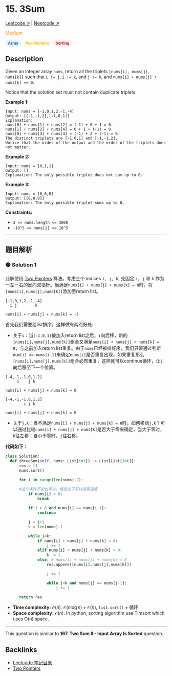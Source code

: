 # 15. 3Sum

[Leetcode ↗](https://leetcode.com/problems/3sum/description/?envType=problem-list-v2&envId=xi4ci4ig) | [Neetcode ↗](https://neetcode.io/problems/three-integer-sum?list=blind75)

<font color="#FF8F00">Medium</font> 

<span style="background-color:#E3F2FD; color:#1565C0; padding:3px 8px; border-radius:12px; font-size:12px; font-weight:bold;">Array</span> <span style="background-color:#FFFDE7; color:#F9A825; padding:3px 8px; border-radius:12px; font-size:12px; font-weight:bold;">Two Pointers</span> <span style="background-color:#FFEBEE; color:#B71C1C; padding:3px 8px; border-radius:12px; font-size:12px; font-weight:bold;">Sorting</span>

## Description
Given an integer array `nums`, return all the triplets `[nums[i], nums[j], nums[k]]` such that `i != j`, `i != k`, and `j != k`, and `nums[i] + nums[j] + nums[k] == 0`.

Notice that the solution set must not contain duplicate triplets.

**Example 1:**

    Input: nums = [-1,0,1,2,-1,-4]
    Output: [[-1,-1,2],[-1,0,1]]
    Explanation: 
    nums[0] + nums[1] + nums[2] = (-1) + 0 + 1 = 0.
    nums[1] + nums[2] + nums[4] = 0 + 1 + (-1) = 0.
    nums[0] + nums[3] + nums[4] = (-1) + 2 + (-1) = 0.
    The distinct triplets are [-1,0,1] and [-1,-1,2].
    Notice that the order of the output and the order of the triplets does not matter.

**Example 2:**

    Input: nums = [0,1,1]
    Output: []
    Explanation: The only possible triplet does not sum up to 0.

**Example 3:**

    Input: nums = [0,0,0]
    Output: [[0,0,0]]
    Explanation: The only possible triplet sums up to 0.

**Constraints:**
* `3 <= nums.length <= 3000`
* `-10^5 <= nums[i] <= 10^5`

---


## 题目解析


### 🟢 Solution 1

此解使用 [Two Pointers](Two_Pointers.md) 算法。考虑三个 indices `i, j, k`, 先固定 `i`，`j` 和 `k` 作为一左一右的反向双指针。当满足`nums[i] + nums[j] + nums[k] = 0`时，将`[nums[i],nums[j],nums[k]]`添加至return list。

```
[-1,0,1,2,-1,-4]
  i j        k

nums[i] + nums[j] + nums[k] = -5
```

首先我们需要给list排序，这样做有两点好处:

* 关于`i`：当`[-1,0,1]`被加入return list之后，`i`向后移，新的`[nums[i],nums[j],nums[k]]`组合又满足`nums[i] + nums[j] + nums[k] = 0`，与之前加入return list重复。由于`nums`已经被排好序，我们只要通过判断`num[i] == nums[i-1]`来确定`nums[i]`是否重复出现，如果重复那么`[nums[i],nums[j],nums[k]]`组合必然重复，这样就可以continue循环，让`i`向后移至下一个位置。
  
```
[-4,-1,-1,0,1,2]
     i    j k

nums[i] + nums[j] + nums[k] = 0
-------
[-4,-1,-1,0,1,2]
        i j k

nums[i] + nums[j] + nums[k] = 0
```

* 关于`j,k`：当不满足`nums[i] + nums[j] + nums[k] = 0`时，如何移动`j,k`？可以通过比较`nums[i] + nums[j] + nums[k]`是否大于零来确定，当大于零时，`k`往左移；当小于零时，`j`往右移。

**代码如下：**

```Python
class Solution:
  def threeSum(self, nums: List[int]) -> List[List[int]]:
      res = []
      nums.sort()

      for i in range(len(nums)-2):

      #这个条件不加也可以，但是加了可以提高速度
          if nums[i] > 0:
              break
              
          if i > 0 and nums[i] == nums[i-1]:
              continue

          j = i+1
          k = len(nums)-1

          while j<k:
              if nums[i] + nums[j] + nums[k] < 0:
                  j += 1
              elif nums[i] + nums[j] + nums[k] > 0:
                  k -= 1
              else: # nums[i] + nums[j] + nums[k] = 0
                  res.append([nums[i],nums[j],nums[k]])

                  j += 1

                  while j<k and nums[j] == nums[j-1]:
                      j += 1

      return res
```

* **Time complexity:** $\mathcal{O}(n)$. $\mathcal{O}(n\log n) + \mathcal{O}(n)$, `list.sort()` + 循环
* **Space complexity:** $\mathcal{O}(n)$. In python, sorting algorithm use Timsort which uses O(n) space.

---

This question is similar to **167. Two Sum II - Input Array Is Sorted** question.

## Backlinks
- [Leetcode 笔记目录](Leetcode笔记目录.md)
- [Two Pointers](Two_Pointers.md)